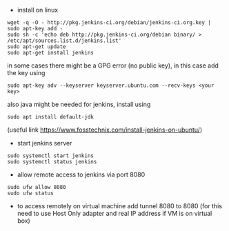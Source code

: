 * install on linux
```
wget -q -O - http://pkg.jenkins-ci.org/debian/jenkins-ci.org.key | sudo apt-key add -
sudo sh -c 'echo deb http://pkg.jenkins-ci.org/debian binary/ > /etc/apt/sources.list.d/jenkins.list'
sudo apt-get update
sudo apt-get install jenkins
```
in some cases there might be a GPG error (no public key), in this case add the key using
```
sudo apt-key adv --keyserver keyserver.ubuntu.com --recv-keys <your key>
```
also java might be needed for jenkins, install using 
```
sudo apt install default-jdk
```
(useful link https://www.fosstechnix.com/install-jenkins-on-ubuntu/)


* start jenkins server
```
sudo systemctl start jenkins
sudo systemctl status jenkins
```

* allow remote access to jenkins via port 8080
```
sudo ufw allow 8080
sudo ufw status
```

* to access remotely on virtual machine add tunnel 8080 to 8080 
(for this need to use Host Only adapter and real IP address if VM is on virtual box)